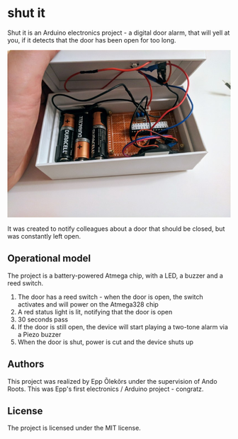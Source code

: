 # shut it

Shut it is an Arduino electronics project - a digital door alarm,
that will yell at you, if it detects that the door has been open
for too long.

![project picture](https://raw.githubusercontent.com/anroots/shut-it/master/inside-look.jpg)

It was created to notify colleagues about a door that should
be closed, but was constantly left open.

## Operational model

The project is a battery-powered Atmega chip, with a LED, a buzzer and a reed switch.

1. The door has a reed switch - when the door is open, the switch activates and will power on the Atmega328 chip
2. A red status light is lit, notifying that the door is open
3. 30 seconds pass
4. If the door is still open, the device will start playing a two-tone alarm via a Piezo buzzer
5. When the door is shut, power is cut and the device shuts up

## Authors

This project was realized by Epp Õlekõrs under the supervision of Ando Roots.
This was Epp's first electronics / Arduino project - congratz.

## License

The project is licensed under the MIT license.
